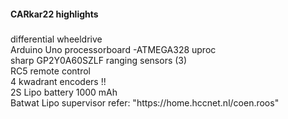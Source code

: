 #### CARkar22 highlights
#####
<p>differential wheeldrive<br>
Arduino Uno processorboard -ATMEGA328 uproc<br>
sharp GP2Y0A60SZLF ranging sensors (3)<br>
RC5 remote control<br>  
4 kwadrant encoders !!<br>
2S Lipo battery 1000 mAh<br>
Batwat Lipo supervisor refer: "https://home.hccnet.nl/coen.roos"</p>


